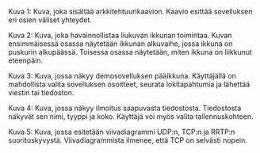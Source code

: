 Kuva 1: Kuva, joka sisältää arkkitehtuurikaavion. Kaavio esittää sovelluksen eri osien väliset yhteydet.  

Kuva 2: Kuva, joka havainnollistaa liukuvan ikkunan toimintaa. Kuvan ensimmäisessä osassa näytetään ikkunan alkuvaihe, jossa ikkuna on puskurin alkupäässä. Toisessa osassa näytetään, miten ikkuna on liikkunut eteenpäin.

Kuva 3: Kuva, jossa näkyy demosovelluksen pääikkuna. Käyttäjällä on mahdollista valita sovelluksen osoitteet, seurata lokitapahtumia ja lähettää viestin tai tiedoston.

Kuva 4: Kuva, jossa näkyy ilmoitus saapuvasta tiedostosta. Tiedostosta näkyvät sen nimi, tyyppi ja koko. Käyttäjä voi myös valita tallennuskohteen.

Kuva 5: Kuva, jossa esitetään viivadiagrammi UDP:n, TCP:n ja RRTP:n suorituskyvystä. Viivadiagrammista ilmenee, että TCP on selvästi nopein.